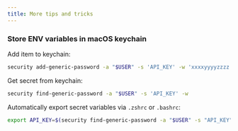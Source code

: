 ```yaml
---
title: More tips and tricks
---
```


### Store ENV variables in macOS keychain

Add item to keychain:

```bash
security add-generic-password -a "$USER" -s 'API_KEY' -w 'xxxxyyyyzzzz'
```

Get secret from keychain:

```bash
security find-generic-password -a "$USER" -s 'API_KEY' -w
```

Automatically export secret variables via `.zshrc` or `.bashrc`:

```bash
export API_KEY=$(security find-generic-password -a "$USER" -s "API_KEY" -w)
```
